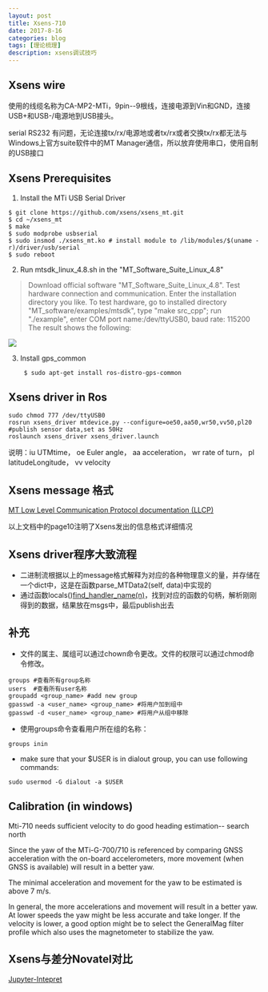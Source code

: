 ```yaml
---
layout: post
title: Xsens-710
date: 2017-8-16
categories: blog
tags: [理论梳理]
description: xsens调试技巧
---
```


## Xsens wire

使用的线缆名称为CA-MP2-MTi，9pin--9根线，连接电源到Vin和GND，连接USB+和USB-/电源地到USB接头。

serial RS232 有问题，无论连接tx/rx/电源地或者tx/rx或者交换tx/rx都无法与Windows上官方suite软件中的MT Manager通信，所以放弃使用串口，使用自制的USB接口

## Xsens Prerequisites

1. Install the MTi USB Serial Driver

```
$ git clone https://github.com/xsens/xsens_mt.git
$ cd ~/xsens_mt
$ make
$ sudo modprobe usbserial
$ sudo insmod ./xsens_mt.ko # install module to /lib/modules/$(uname -r)/driver/usb/serial
$ sudo reboot
```

2. Run mtsdk_linux_4.8.sh in the "MT_Software_Suite_Linux_4.8"

> Download official software "MT_Software_Suite_Linux_4.8".
> Test hardware connection and communication. Enter the installation directory you like.
> To test hardware, go to installed directory "MT_software/examples/mtsdk", type "make src_cpp"; 
> run "./example", enter COM port name:/dev/ttyUSB0, baud rate: 115200
The result shows the following:

![](https://github.com/bryanibit/bryanibit.github.io/raw/master/img/doc/xsens_test_example.png)

3. Install gps_common

        $ sudo apt-get install ros-distro-gps-common

## Xsens driver in Ros

```
sudo chmod 777 /dev/ttyUSB0
rosrun xsens_driver mtdevice.py --configure=oe50,aa50,wr50,vv50,pl20 #publish sensor data,set as 50Hz
roslaunch xsens_driver xsens_driver.launch
```
说明：iu UTMtime， oe Euler angle， aa acceleration， wr rate of turn， pl latitudeLongitude， vv velocity

## Xsens message 格式

[MT Low Level Communication Protocol documentation (LLCP)](https://xsens.com/download/usermanual/ISM/MT_LowLevelCommunicationProtocol_Documentation.pdf)

以上文档中的page10注明了Xsens发出的信息格式详细情况

## Xsens driver程序大致流程

* 二进制流根据以上的message格式解释为对应的各种物理意义的量，并存储在一个dict中，这是在函数parse_MTData2(self, data)中实现的
* 通过函数locals()[find_handler_name(n)](o)，找到对应的函数的句柄，解析刚刚得到的数据，结果放在msgs中，最后publish出去


## 补充

- 文件的属主、属组可以通过chown命令更改。文件的权限可以通过chmod命令修改。

```
groups #查看所有group名称
users  #查看所有user名称
groupadd <group_name> #add new group
gpasswd -a <user_name> <group_name> #将用户加到组中
gpasswd -d <user_name> <group_name> #将用户从组中移除
```

* 使用groups命令查看用户所在组的名称： 

```
groups inin
```
* make sure that your $USER is in dialout group, you can use following commands:

```
sudo usermod -G dialout -a $USER
```

## Calibration (in windows)

Mti-710 needs sufficient velocity to do good heading estimation-- search north

Since the yaw of the MTi-G-700/710 is referenced by comparing GNSS acceleration with the on-board accelerometers, more movement (when GNSS is available) will result in a better yaw.

The minimal acceleration and movement for the yaw to be estimated is above 7 m/s.

In general, the more accelerations and movement will result in a better yaw. At lower speeds the yaw might be less accurate and take longer. If the velocity is lower, a good option might be to select the GeneralMag filter profile which also uses the magnetometer to stabilize the yaw.

## Xsens与差分Novatel对比

[Jupyter-Intepret](http://nbviewer.jupyter.org/github/bryanibit/bryanibit.github.io/blob/master/_posts/jupyter/.ipynb_checkpoints/visual-checkpoint.ipynb)
